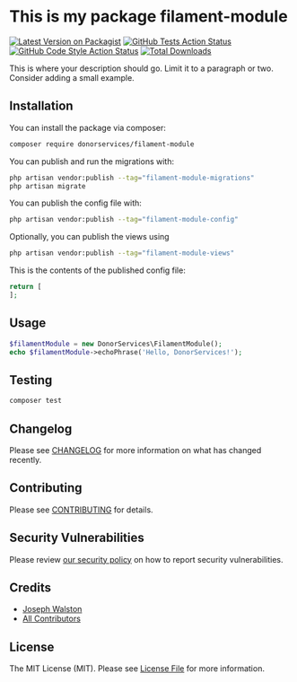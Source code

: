 # This is my package filament-module

[![Latest Version on Packagist](https://img.shields.io/packagist/v/donorservices/filament-module.svg?style=flat-square)](https://packagist.org/packages/donorservices/filament-module)
[![GitHub Tests Action Status](https://img.shields.io/github/actions/workflow/status/donorservices/filament-module/run-tests.yml?branch=main&label=tests&style=flat-square)](https://github.com/donorservices/filament-module/actions?query=workflow%3Arun-tests+branch%3Amain)
[![GitHub Code Style Action Status](https://img.shields.io/github/actions/workflow/status/donorservices/filament-module/fix-php-code-style-issues.yml?branch=main&label=code%20style&style=flat-square)](https://github.com/donorservices/filament-module/actions?query=workflow%3A"Fix+PHP+code+style+issues"+branch%3Amain)
[![Total Downloads](https://img.shields.io/packagist/dt/donorservices/filament-module.svg?style=flat-square)](https://packagist.org/packages/donorservices/filament-module)



This is where your description should go. Limit it to a paragraph or two. Consider adding a small example.

## Installation

You can install the package via composer:

```bash
composer require donorservices/filament-module
```

You can publish and run the migrations with:

```bash
php artisan vendor:publish --tag="filament-module-migrations"
php artisan migrate
```

You can publish the config file with:

```bash
php artisan vendor:publish --tag="filament-module-config"
```

Optionally, you can publish the views using

```bash
php artisan vendor:publish --tag="filament-module-views"
```

This is the contents of the published config file:

```php
return [
];
```

## Usage

```php
$filamentModule = new DonorServices\FilamentModule();
echo $filamentModule->echoPhrase('Hello, DonorServices!');
```

## Testing

```bash
composer test
```

## Changelog

Please see [CHANGELOG](CHANGELOG.md) for more information on what has changed recently.

## Contributing

Please see [CONTRIBUTING](.github/CONTRIBUTING.md) for details.

## Security Vulnerabilities

Please review [our security policy](../../security/policy) on how to report security vulnerabilities.

## Credits

- [Joseph Walston](https://github.com/donorservices)
- [All Contributors](../../contributors)

## License

The MIT License (MIT). Please see [License File](LICENSE.md) for more information.
